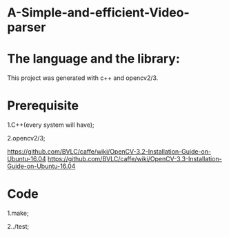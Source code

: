 # A-Simple-and-efficient-Video-parser

# The language and the library:

This project was generated with c++ and opencv2/3.

# Prerequisite

1.C++(every system will have);

2.opencv2/3;

https://github.com/BVLC/caffe/wiki/OpenCV-3.2-Installation-Guide-on-Ubuntu-16.04
https://github.com/BVLC/caffe/wiki/OpenCV-3.3-Installation-Guide-on-Ubuntu-16.04

# Code

1.make;

2../test;
